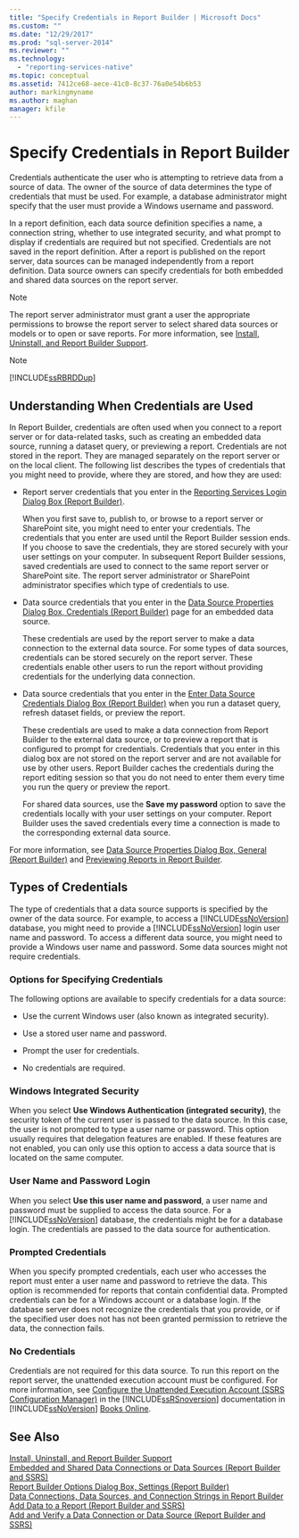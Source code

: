 ```yaml
---
title: "Specify Credentials in Report Builder | Microsoft Docs"
ms.custom: ""
ms.date: "12/29/2017"
ms.prod: "sql-server-2014"
ms.reviewer: ""
ms.technology: 
  - "reporting-services-native"
ms.topic: conceptual
ms.assetid: 7412ce68-aece-41c0-8c37-76a0e54b6b53
author: markingmyname
ms.author: maghan
manager: kfile
---
```

# Specify Credentials in Report Builder
  Credentials authenticate the user who is attempting to retrieve data from a source of data. The owner of the source of data determines the type of credentials that must be used. For example, a database administrator might specify that the user must provide a Windows username and password.  
  
 In a report definition, each data source definition specifies a name, a connection string, whether to use integrated security, and what prompt to display if credentials are required but not specified. Credentials are not saved in the report definition. After a report is published on the report server, data sources can be managed independently from a report definition. Data source owners can specify credentials for both embedded and shared data sources on the report server.  
  
> [!NOTE]  
>  The report server administrator must grant a user the appropriate permissions to browse the report server to select shared data sources or models or to open or save reports. For more information, see [Install, Uninstall, and Report Builder Support](../../2014/reporting-services/install-uninstall-and-report-builder-support.md).  
  
> [!NOTE]  
>  [!INCLUDE[ssRBRDDup](../includes/ssrbrddup-md.md)]  
  
## Understanding When Credentials are Used  
 In Report Builder, credentials are often used when you connect to a report server or for data-related tasks, such as creating an embedded data source, running a dataset query, or previewing a report. Credentials are not stored in the report. They are managed separately on the report server or on the local client. The following list describes the types of credentials that you might need to provide, where they are stored, and how they are used:  
  
-   Report server credentials that you enter in the [Reporting Services Login Dialog Box &#40;Report Builder&#41;](report-builder/reporting-services-login-dialog-box-report-builder.md).  
  
     When you first save to, publish to, or browse to a report server or SharePoint site, you might need to enter your credentials. The credentials that you enter are used until the Report Builder session ends. If you choose to save the credentials, they are stored securely with your user settings on your computer. In subsequent Report Builder sessions, saved credentials are used to connect to the same report server or SharePoint site. The report server administrator or SharePoint administrator specifies which type of credentials to use.  
  
-   Data source credentials that you enter in the [Data Source Properties Dialog Box, Credentials &#40;Report Builder&#41;](../../2014/reporting-services/data-source-properties-dialog-box-credentials-report-builder.md) page for an embedded data source.  
  
     These credentials are used by the report server to make a data connection to the external data source. For some types of data sources, credentials can be stored securely on the report server. These credentials enable other users to run the report without providing credentials for the underlying data connection.  
  
-   Data source credentials that you enter in the [Enter Data Source Credentials Dialog Box &#40;Report Builder&#41;](report-data/enter-data-source-credentials-dialog-box-report-builder.md) when you run a dataset query, refresh dataset fields, or preview the report.  
  
     These credentials are used to make a data connection from Report Builder to the external data source, or to preview a report that is configured to prompt for credentials. Credentials that you enter in this dialog box are not stored on the report server and are not available for use by other users. Report Builder caches the credentials during the report editing session so that you do not need to enter them every time you run the query or preview the report.  
  
     For shared data sources, use the **Save my password** option to save the credentials locally with your user settings on your computer. Report Builder uses the saved credentials every time a connection is made to the corresponding external data source.  
  
 For more information, see [Data Source Properties Dialog Box, General &#40;Report Builder&#41;](../../2014/reporting-services/data-source-properties-dialog-box-general-report-builder.md) and [Previewing Reports in Report Builder](report-builder/previewing-reports-in-report-builder.md).  
  
## Types of Credentials  
 The type of credentials that a data source supports is specified by the owner of the data source. For example, to access a [!INCLUDE[ssNoVersion](../includes/ssnoversion-md.md)] database, you might need to provide a [!INCLUDE[ssNoVersion](../includes/ssnoversion-md.md)] login user name and password. To access a different data source, you might need to provide a Windows user name and password. Some data sources might not require credentials.  
  
### Options for Specifying Credentials  
 The following options are available to specify credentials for a data source:  
  
-   Use the current Windows user (also known as integrated security).  
  
-   Use a stored user name and password.  
  
-   Prompt the user for credentials.  
  
-   No credentials are required.  
  
### Windows Integrated Security  
 When you select **Use Windows Authentication (integrated security)**, the security token of the current user is passed to the data source. In this case, the user is not prompted to type a user name or password. This option usually requires that delegation features are enabled. If these features are not enabled, you can only use this option to access a data source that is located on the same computer.  
  
### User Name and Password Login  
 When you select **Use this user name and password**, a user name and password must be supplied to access the data source. For a [!INCLUDE[ssNoVersion](../includes/ssnoversion-md.md)] database, the credentials might be for a database login. The credentials are passed to the data source for authentication.  
  
### Prompted Credentials  
 When you specify prompted credentials, each user who accesses the report must enter a user name and password to retrieve the data. This option is recommended for reports that contain confidential data. Prompted credentials can be for a Windows account or a database login. If the database server does not recognize the credentials that you provide, or if the specified user does not has not been granted permission to retrieve the data, the connection fails.  
  
### No Credentials  
 Credentials are not required for this data source. To run this report on the report server, the unattended execution account must be configured. For more information, see [Configure the Unattended Execution Account &#40;SSRS Configuration Manager&#41;](install-windows/configure-the-unattended-execution-account-ssrs-configuration-manager.md) in the [!INCLUDE[ssRSnoversion](../includes/ssrsnoversion-md.md)] documentation in [!INCLUDE[ssNoVersion](../includes/ssnoversion-md.md)] [Books Online](https://go.microsoft.com/fwlink/?linkid=121312).  
  
## See Also  
 [Install, Uninstall, and Report Builder Support](../../2014/reporting-services/install-uninstall-and-report-builder-support.md)   
 [Embedded and Shared Data Connections or Data Sources &#40;Report Builder and SSRS&#41;](../../2014/reporting-services/embedded-and-shared-data-connections-or-data-sources-report-builder-and-ssrs.md)   
 [Report Builder Options Dialog Box, Settings &#40;Report Builder&#41;](report-builder/set-default-options-for-report-builder.md)   
 [Data Connections, Data Sources, and Connection Strings in Report Builder](../../2014/reporting-services/data-connections-data-sources-and-connection-strings-in-report-builder.md)   
 [Add Data to a Report &#40;Report Builder and SSRS&#41;](report-data/report-datasets-ssrs.md)   
 [Add and Verify a Data Connection or Data Source &#40;Report Builder and SSRS&#41;](report-data/add-and-verify-a-data-connection-report-builder-and-ssrs.md)  
  
  
